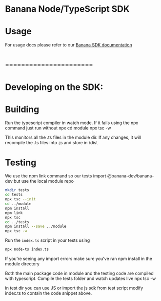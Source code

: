 # Banana Node/TypeScript SDK

# Usage

For usage docs please refer to our [Banana SDK documentation](https://docs.banana.dev/banana-docs/core-concepts/sdks/node.js)

# ----------------------
# Developing on the SDK:

# Building
Run the typescript compiler in watch mode. If it fails using the npx command just run without npx
cd module
npx tsc -w

This monitors all the .ts files in the module dir. If any changes, it will recompile the .ts files into .js and store in /dist

# Testing

We use the npm link command so our tests import @banana-dev/banana-dev but use the local module repo
```bash
mkdir tests
cd tests
npx tsc --init
cd ../module
npm install
npm link
npx tsc
cd ../tests
npm install --save ../module
npx tsc -w
```

Run the `index.ts` script in your tests using
```bash
npx node-ts index.ts
```

If you're seeing any import errors make sure you've ran npm install in the module directory

Both the main package code in module and the testing code are compiled with typescript. Compile the tests folder and watch updates live
npx tsc -w 

in test dir you can use JS or import the js sdk from test script
modify index.ts to contain the code snippet above.
